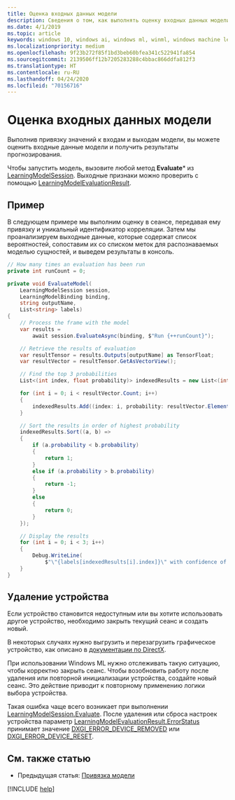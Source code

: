 ```yaml
---
title: Оценка входных данных модели
description: Сведения о том, как выполнять оценку входных данных модели для получения прогнозов.
ms.date: 4/1/2019
ms.topic: article
keywords: windows 10, windows ai, windows ml, winml, windows machine learning
ms.localizationpriority: medium
ms.openlocfilehash: 9f23b272f85f1bd3beb60bfea341c522941fa854
ms.sourcegitcommit: 2139506ff12b7205283288c4bbac866ddfa812f3
ms.translationtype: HT
ms.contentlocale: ru-RU
ms.lasthandoff: 04/24/2020
ms.locfileid: "70156716"
---
```

# <a name="evaluate-the-model-inputs"></a>Оценка входных данных модели

Выполнив привязку значений к входам и выходам модели, вы можете оценить входные данные модели и получить результаты прогнозирования.

Чтобы запустить модель, вызовите любой метод **Evaluate*** из [LearningModelSession](https://docs.microsoft.com/uwp/api/windows.ai.machinelearning.learningmodelsession). Выходные признаки можно проверить с помощью [LearningModelEvaluationResult](https://docs.microsoft.com/uwp/api/windows.ai.machinelearning.learningmodelevaluationresult).

## <a name="example"></a>Пример

В следующем примере мы выполним оценку в сеансе, передавая ему привязку и уникальный идентификатор корреляции. Затем мы проанализируем выходные данные, которые содержат список вероятностей, сопоставим их со списком меток для распознаваемых моделью сущностей, и выведем результаты в консоль.

```cs
// How many times an evaluation has been run
private int runCount = 0;

private void EvaluateModel(
    LearningModelSession session,
    LearningModelBinding binding,
    string outputName,
    List<string> labels)
{
    // Process the frame with the model
    var results =
        await session.EvaluateAsync(binding, $"Run {++runCount}");

    // Retrieve the results of evaluation
    var resultTensor = results.Outputs[outputName] as TensorFloat;
    var resultVector = resultTensor.GetAsVectorView();

    // Find the top 3 probabilities
    List<(int index, float probability)> indexedResults = new List<(int, float)>();

    for (int i = 0; i < resultVector.Count; i++)
    {
        indexedResults.Add((index: i, probability: resultVector.ElementAt(i)));
    }

    // Sort the results in order of highest probability
    indexedResults.Sort((a, b) =>
    {
        if (a.probability < b.probability)
        {
            return 1;
        }
        else if (a.probability > b.probability)
        {
            return -1;
        }
        else
        {
            return 0;
        }
    });

    // Display the results
    for (int i = 0; i < 3; i++)
    {
        Debug.WriteLine(
            $"\"{labels[indexedResults[i].index]}\" with confidence of {indexedResults[i].probability}");
    }
}
```

## <a name="device-removal"></a>Удаление устройства

Если устройство становится недоступным или вы хотите использовать другое устройство, необходимо закрыть текущий сеанс и создать новый.

В некоторых случаях нужно выгрузить и перезагрузить графическое устройство, как описано в [документации по DirectX](https://docs.microsoft.com/windows/uwp/gaming/handling-device-lost-scenarios).

При использовании Windows ML нужно отслеживать такую ситуацию, чтобы корректно закрыть сеанс. Чтобы возобновить работу после удаления или повторной инициализации устройства, создайте новый сеанс. Это действие приводит к повторному применению логики выбора устройства.

Такая ошибка чаще всего возникает при выполнении [LearningModelSession.Evaluate](https://docs.microsoft.com/uwp/api/windows.ai.machinelearning.learningmodelsession.evaluate). После удаления или сброса настроек устройства параметр [LearningModelEvaluationResult.ErrorStatus](https://docs.microsoft.com/uwp/api/windows.ai.machinelearning.learningmodelevaluationresult.errorstatus) принимает значение [DXGI_ERROR_DEVICE_REMOVED](https://docs.microsoft.com/windows/desktop/direct3ddxgi/dxgi-error) или [DXGI_ERROR_DEVICE_RESET](https://docs.microsoft.com/windows/desktop/direct3ddxgi/dxgi-error).

## <a name="see-also"></a>См. также статью

* Предыдущая статья: [Привязка модели](bind-a-model.md)

[!INCLUDE [help](../includes/get-help.md)]
